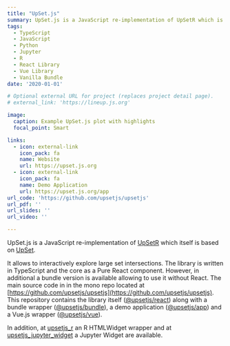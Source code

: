 ```yaml
---
title: "UpSet.js"
summary: UpSet.js is a JavaScript re-implementation of UpSetR which is an implementation of the UpSet visualization technique
tags:
  - TypeScript
  - JavaScript
  - Python
  - Jupyter
  - R
  - React Library
  - Vue Library
  - Vanilla Bundle
date: '2020-01-01'

# Optional external URL for project (replaces project detail page).
# external_link: 'https://lineup.js.org'

image:
  caption: Example UpSet.js plot with highlights
  focal_point: Smart

links:
  - icon: external-link
    icon_pack: fa
    name: Website
    url: https://upset.js.org
  - icon: external-link
    icon_pack: fa
    name: Demo Application
    url: https://upset.js.org/app
url_code: 'https://github.com/upsetjs/upsetjs'
url_pdf: ''
url_slides: ''
url_video: ''

---
```


UpSet.js is a JavaScript re-implementation of [UpSetR](https://www.rdocumentation.org/packages/UpSetR/) which itself is based on [UpSet](https://vcg.github.io/upset/about/).

It allows to interactively explore large set intersections. The library is written in TypeScript and the core as a Pure React component. However, in additional a bundle version is available allowing to use it without React. The main source code in in the mono repo located at [https://github.com/upsetjs/upsetjs](https://github.com/upsetjs/upsetjs). This repository contains the library itself ([@upsetjs/react](https://github.com/upsetjs/upsetjs/tree/master/packages/react)) along with a bundle wrapper ([@upsetjs/bundle](https://github.com/upsetjs/upsetjs/tree/master/packages/bundle)), a demo application ([@upsetjs/app](https://github.com/upsetjs/upsetjs/tree/master/packages/app)) and a Vue.js wrapper ([@upsetjs/vue](https://github.com/upsetjs/upsetjs/tree/master/packages/vue)).

In addition, at [upsetjs_r](https://github.com/upsetjs/upsetjs_r) an R HTMLWidget wrapper and at [upsetjs_jupyter_widget](https://github.com/upsetjs/upsetjs_jupyter_widget) a Jupyter Widget are available.
